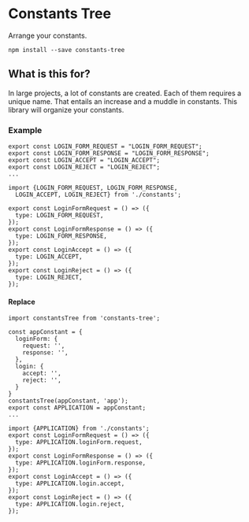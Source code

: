# Constants Tree
Arrange your constants.
```
npm install --save constants-tree
```
## What is this for?
In large projects, a lot of constants are created. Each of them requires a unique name. That entails an increase and a muddle in constants. This library will organize your constants.
### Example
```JS
export const LOGIN_FORM_REQUEST = "LOGIN_FORM_REQUEST";
export const LOGIN_FORM_RESPONSE = "LOGIN_FORM_RESPONSE";
export const LOGIN_ACCEPT = "LOGIN_ACCEPT";
export const LOGIN_REJECT = "LOGIN_REJECT";
...

import {LOGIN_FORM_REQUEST, LOGIN_FORM_RESPONSE,
  LOGIN_ACCEPT, LOGIN_REJECT} from './constants';

export const LoginFormRequest = () => ({
  type: LOGIN_FORM_REQUEST,
});
export const LoginFormResponse = () => ({
  type: LOGIN_FORM_RESPONSE,
});
export const LoginAccept = () => ({
  type: LOGIN_ACCEPT,
});
export const LoginReject = () => ({
  type: LOGIN_REJECT,
});

```
#### Replace
```JS
import constantsTree from 'constants-tree';

const appConstant = {
  loginForm: {
    request: '',
    response: '',
  },
  login: {
    accept: '',
    reject: '',
  }
}
constantsTree(appConstant, 'app');
export const APPLICATION = appConstant;
...

import {APPLICATION} from './constants';
export const LoginFormRequest = () => ({
  type: APPLICATION.loginForm.request,
});
export const LoginFormResponse = () => ({
  type: APPLICATION.loginForm.response,
});
export const LoginAccept = () => ({
  type: APPLICATION.login.accept,
});
export const LoginReject = () => ({
  type: APPLICATION.login.reject,
});

```